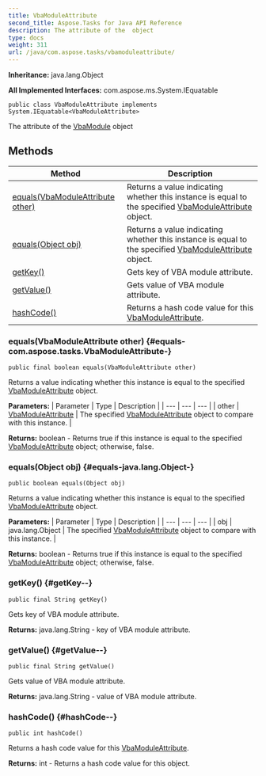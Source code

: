 ```yaml
---
title: VbaModuleAttribute
second_title: Aspose.Tasks for Java API Reference
description: The attribute of the  object
type: docs
weight: 311
url: /java/com.aspose.tasks/vbamoduleattribute/
---
```


**Inheritance:**
java.lang.Object

**All Implemented Interfaces:**
com.aspose.ms.System.IEquatable
```
public class VbaModuleAttribute implements System.IEquatable<VbaModuleAttribute>
```

The attribute of the [VbaModule](../../com.aspose.tasks/vbamodule) object
## Methods

| Method | Description |
| --- | --- |
| [equals(VbaModuleAttribute other)](#equals-com.aspose.tasks.VbaModuleAttribute-) | Returns a value indicating whether this instance is equal to the specified [VbaModuleAttribute](../../com.aspose.tasks/vbamoduleattribute) object. |
| [equals(Object obj)](#equals-java.lang.Object-) | Returns a value indicating whether this instance is equal to the specified [VbaModuleAttribute](../../com.aspose.tasks/vbamoduleattribute) object. |
| [getKey()](#getKey--) | Gets key of VBA module attribute. |
| [getValue()](#getValue--) | Gets value of VBA module attribute. |
| [hashCode()](#hashCode--) | Returns a hash code value for this [VbaModuleAttribute](../../com.aspose.tasks/vbamoduleattribute). |
### equals(VbaModuleAttribute other) {#equals-com.aspose.tasks.VbaModuleAttribute-}
```
public final boolean equals(VbaModuleAttribute other)
```


Returns a value indicating whether this instance is equal to the specified [VbaModuleAttribute](../../com.aspose.tasks/vbamoduleattribute) object.

**Parameters:**
| Parameter | Type | Description |
| --- | --- | --- |
| other | [VbaModuleAttribute](../../com.aspose.tasks/vbamoduleattribute) | The specified [VbaModuleAttribute](../../com.aspose.tasks/vbamoduleattribute) object to compare with this instance. |

**Returns:**
boolean - Returns true if this instance is equal to the specified [VbaModuleAttribute](../../com.aspose.tasks/vbamoduleattribute) object; otherwise, false.
### equals(Object obj) {#equals-java.lang.Object-}
```
public boolean equals(Object obj)
```


Returns a value indicating whether this instance is equal to the specified [VbaModuleAttribute](../../com.aspose.tasks/vbamoduleattribute) object.

**Parameters:**
| Parameter | Type | Description |
| --- | --- | --- |
| obj | java.lang.Object | The specified [VbaModuleAttribute](../../com.aspose.tasks/vbamoduleattribute) object to compare with this instance. |

**Returns:**
boolean - Returns true if this instance is equal to the specified [VbaModuleAttribute](../../com.aspose.tasks/vbamoduleattribute) object; otherwise, false.
### getKey() {#getKey--}
```
public final String getKey()
```


Gets key of VBA module attribute.

**Returns:**
java.lang.String - key of VBA module attribute.
### getValue() {#getValue--}
```
public final String getValue()
```


Gets value of VBA module attribute.

**Returns:**
java.lang.String - value of VBA module attribute.
### hashCode() {#hashCode--}
```
public int hashCode()
```


Returns a hash code value for this [VbaModuleAttribute](../../com.aspose.tasks/vbamoduleattribute).

**Returns:**
int - Returns a hash code value for this object.
